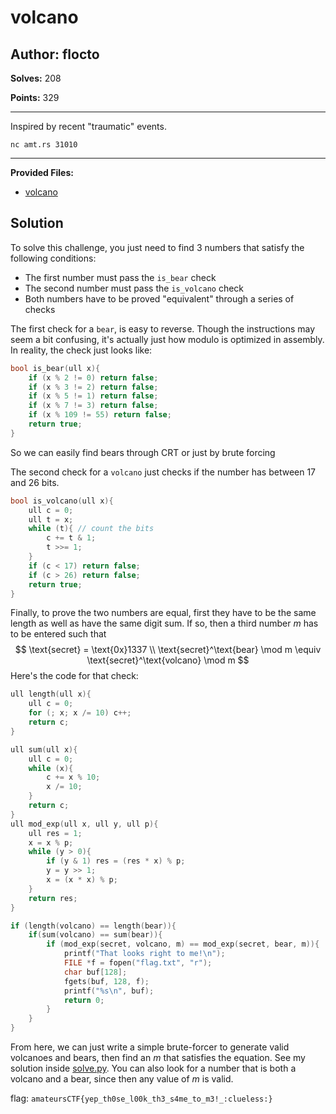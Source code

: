 # volcano

## Author: flocto

**Solves:** 208

**Points:** 329

---

Inspired by recent "traumatic" events.

`nc amt.rs 31010`

---

**Provided Files:**

- [volcano](./volcano)

## Solution
To solve this challenge, you just need to find 3 numbers that satisfy the following conditions:
- The first number must pass the `is_bear` check
- The second number must pass the `is_volcano` check
- Both numbers have to be proved "equivalent" through a series of checks

The first check for a `bear`, is easy to reverse. Though the instructions may seem a bit confusing, it's actually just how modulo is optimized in assembly. In reality, the check just looks like:
```c
bool is_bear(ull x){
    if (x % 2 != 0) return false;
    if (x % 3 != 2) return false;
    if (x % 5 != 1) return false;
    if (x % 7 != 3) return false;
    if (x % 109 != 55) return false;   
    return true;
}
```
So we can easily find bears through CRT or just by brute forcing

The second check for a `volcano` just checks if the number has between 17 and 26 bits.
```c
bool is_volcano(ull x){
    ull c = 0;
    ull t = x;
    while (t){ // count the bits
        c += t & 1;
        t >>= 1;
    }
    if (c < 17) return false;
    if (c > 26) return false;
    return true;
}
```

Finally, to prove the two numbers are equal, first they have to be the same length as well as have the same digit sum. If so, then a third number $m$ has to be entered such that
$$
\text{secret} = \text{0x}1337 \\
\text{secret}^\text{bear} \mod m \equiv \text{secret}^\text{volcano} \mod m
$$
Here's the code for that check:
```c
ull length(ull x){
    ull c = 0;
    for (; x; x /= 10) c++;
    return c;
}

ull sum(ull x){
    ull c = 0;
    while (x){
        c += x % 10;
        x /= 10;
    }
    return c;
}
ull mod_exp(ull x, ull y, ull p){
    ull res = 1;
    x = x % p;
    while (y > 0){
        if (y & 1) res = (res * x) % p;
        y = y >> 1;
        x = (x * x) % p;
    }
    return res;
}

if (length(volcano) == length(bear)){
    if(sum(volcano) == sum(bear)){
        if (mod_exp(secret, volcano, m) == mod_exp(secret, bear, m)){
            printf("That looks right to me!\n");
            FILE *f = fopen("flag.txt", "r");
            char buf[128];
            fgets(buf, 128, f);
            printf("%s\n", buf);
            return 0;
        }
    }
}
```

From here, we can just write a simple brute-forcer to generate valid volcanoes and bears, then find an $m$ that satisfies the equation. 
See my solution inside [solve.py](./solve.py). You can also look for a number that is both a volcano and a bear, since then any value of $m$ is valid.

flag: `amateursCTF{yep_th0se_l00k_th3_s4me_to_m3!_:clueless:}`